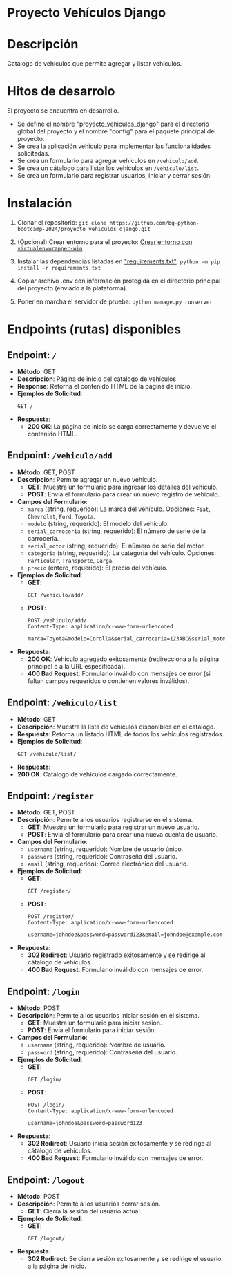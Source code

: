 # Proyecto Vehículos Django

# Descripción

Catálogo de vehículos que permite agregar y listar vehículos.

# Hitos de desarrolo

El proyecto se encuentra en desarrollo. 
- Se define el nombre "proyecto_vehiculos_django" para el directorio global del proyecto y el nombre "config" para el paquete principal del proyecto.
- Se crea la aplicación vehiculo para implementar las funcionalidades solicitadas.
- Se crea un formulario para agregar vehículos en `/vehiculo/add`.
- Se crea un cátalogo para listar los vehículos en `/vehiculo/list`.
- Se crea un formulario para registrar usuarios, iniciar y cerrar sesión.

# Instalación

1. Clonar el repositorio: `git clone https://github.com/bq-python-bootcamp-2024/proyecto_vehiculos_django.git`

2. (Opcional) Crear entorno para el proyecto: [Crear entorno con `virtualenvwrapper-win`](https://pypi.org/project/virtualenvwrapper-win/)
   
3.  Instalar las dependencias listadas en ["requirements.txt"](requirements.txt): `python -m pip install -r requirements.txt`

2. Copiar archivo .env con información protegida en el directorio principal del proyecto (enviado a la plataforma).

3. Poner en marcha el servidor de prueba: `python manage.py runserver`

# Endpoints (rutas) disponibles

## Endpoint: `/`
- **Método**: GET
- **Descripcion**: Página de inicio del cátalogo de vehículos
- **Response**: Retorna el contenido HTML de la página de inicio.
- **Ejemplos de Solicitud**:
  ```
  GET /
  ```
- **Respuesta**:
  - **200 OK**: La página de inicio se carga correctamente y devuelve el contenido HTML.

## Endpoint: `/vehiculo/add`
- **Método**: GET, POST
- **Descripcion**: Permite agregar un nuevo vehículo.
  - **GET**: Muestra un formulario para ingresar los detalles del vehículo.
  - **POST**: Envía el formulario para crear un nuevo registro de vehículo.
- **Campos del Formulario**:
  - `marca` (string, requerido): La marca del vehículo. Opciones: `Fiat`, `Chevrolet`, `Ford`, `Toyota`.
  - `modelo` (string, requerido): El modelo del vehículo.
  - `serial_carroceria` (string, requerido): El número de serie de la carrocería.
  - `serial_motor` (string, requerido): El número de serie del motor.
  - `categoria` (string, requerido): La categoría del vehículo. Opciones: `Particular`, `Transporte`, `Carga`.
  - `precio` (entero, requerido): El precio del vehículo.
- **Ejemplos de Solicitud**:
  - **GET**:
    ```
    GET /vehiculo/add/
    ```
  - **POST**:
    ```http
    POST /vehiculo/add/
    Content-Type: application/x-www-form-urlencoded

    marca=Toyota&modelo=Corolla&serial_carroceria=123ABC&serial_motor=456DEF&categoria=Particular&precio=20000
    ```
- **Respuesta**:
  - **200 OK**: Vehículo agregado exitosamente (redirecciona a la página principal o a la URL especificada).
  - **400 Bad Request**: Formulario inválido con mensajes de error (si faltan campos requeridos o contienen valores inválidos).

## Endpoint: `/vehiculo/list`
- **Método**: GET
- **Descripción**: Muestra la lista de vehículos disponibles en el catálogo.
- **Respuesta**: Retorna un listado HTML de todos los vehículos registrados.
- **Ejemplos de Solicitud**:
  ```http
  GET /vehiculo/list/
- **Respuesta**:
- **200 OK**: Catálogo de vehículos cargado correctamente.

## Endpoint: `/register`
- **Método**: GET, POST
- **Descripción**: Permite a los usuarios registrarse en el sistema.
  - **GET**: Muestra un formulario para registrar un nuevo usuario.
  - **POST**: Envía el formulario para crear una nueva cuenta de usuario.
- **Campos del Formulario**:
  - `username` (string, requerido): Nombre de usuario único.
  - `password` (string, requerido): Contraseña del usuario.
  - `email` (string, requerido): Correo electrónico del usuario.
- **Ejemplos de Solicitud**:
  - **GET**:
    ```http
    GET /register/
    ```
  - **POST**:
    ```http
    POST /register/
    Content-Type: application/x-www-form-urlencoded

    username=johndoe&password=password123&email=johndoe@example.com
    ```
- **Respuesta**:
  - **302 Redirect**: Usuario registrado exitosamente y se redirige al cátalogo de vehículos.
  - **400 Bad Request**: Formulario inválido con mensajes de error.

## Endpoint: `/login`
- **Método**: POST
- **Descripción**: Permite a los usuarios iniciar sesión en el sistema.
  - **GET**: Muestra un formulario para iniciar sesión.
  - **POST**: Envía el formulario para iniciar sesión.
- **Campos del Formulario**:
  - `username` (string, requerido): Nombre de usuario.
  - `password` (string, requerido): Contraseña del usuario.
- **Ejemplos de Solicitud**:
  - **GET**:
    ```http
    GET /login/
    ```
  - **POST**:
    ```http
    POST /login/
    Content-Type: application/x-www-form-urlencoded

    username=johndoe&password=password123
    ```
- **Respuesta**:
  - **302 Redirect**: Usuario inicia sesión exitosamente y se redirige al cátalogo de vehículos.
  - **400 Bad Request**: Formulario inválido con mensajes de error.

## Endpoint: `/logout`
- **Método**: POST
- **Descripción**: Permite a los usuarios cerrar sesión.
  - **GET**: Cierra la sesión del usuario actual.
- **Ejemplos de Solicitud**:
  - **GET**:
    ```http
    GET /logout/
    ```
- **Respuesta**:
  - **302 Redirect**: Se cierra sesión exitosamente y se redirige el usuario a la página de inicio.